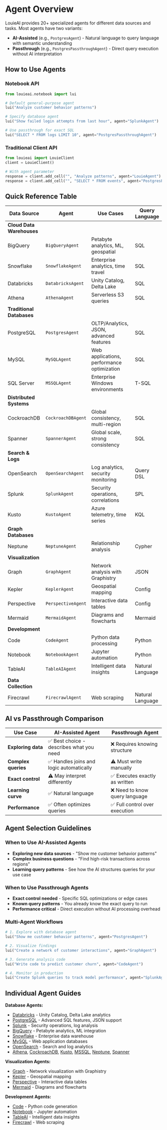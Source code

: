 # Agent Overview

LouieAI provides 20+ specialized agents for different data sources and tasks. Most agents have two variants:

- **AI-Assisted** (e.g., `PostgresAgent`) - Natural language to query language with semantic understanding
- **Passthrough** (e.g., `PostgresPassthroughAgent`) - Direct query execution without AI interpretation

## How to Use Agents

### Notebook API
```python
from louieai.notebook import lui

# Default general-purpose agent
lui("Analyze customer behavior patterns")

# Specify database agent
lui("Show failed login attempts from last hour", agent="SplunkAgent")

# Use passthrough for exact SQL
lui("SELECT * FROM logs LIMIT 10", agent="PostgresPassthroughAgent")
```

### Traditional Client API
```python
from louieai import LouieClient
client = LouieClient()

# With agent parameter
response = client.add_cell("", "Analyze patterns", agent="LouieAgent")
response = client.add_cell("", "SELECT * FROM events", agent="PostgresPassthroughAgent")
```

## Quick Reference Table

| **Data Source** | **Agent** | **Use Cases** | **Query Language** |
|---|---|---|---|
| **Cloud Data Warehouses** |
| BigQuery | `BigQueryAgent` | Petabyte analytics, ML, geospatial | SQL |
| Snowflake | `SnowflakeAgent` | Enterprise analytics, time travel | SQL |
| Databricks | `DatabricksAgent` | Unity Catalog, Delta Lake | SQL |
| Athena | `AthenaAgent` | Serverless S3 queries | SQL |
| **Traditional Databases** |
| PostgreSQL | `PostgresAgent` | OLTP/Analytics, JSON, advanced features | SQL |
| MySQL | `MySQLAgent` | Web applications, performance optimization | SQL |
| SQL Server | `MSSQLAgent` | Enterprise Windows environments | T-SQL |
| **Distributed Systems** |
| CockroachDB | `CockroachDBAgent` | Global consistency, multi-region | SQL |
| Spanner | `SpannerAgent` | Global scale, strong consistency | SQL |
| **Search & Logs** |
| OpenSearch | `OpenSearchAgent` | Log analytics, security monitoring | Query DSL |
| Splunk | `SplunkAgent` | Security operations, correlations | SPL |
| Kusto | `KustoAgent` | Azure telemetry, time series | KQL |
| **Graph Databases** |
| Neptune | `NeptuneAgent` | Relationship analysis | Cypher |
| **Visualization** |
| Graph | `GraphAgent` | Network analysis with Graphistry | JSON |
| Kepler | `KeplerAgent` | Geospatial mapping | Config |
| Perspective | `PerspectiveAgent` | Interactive data tables | Config |
| Mermaid | `MermaidAgent` | Diagrams and flowcharts | Mermaid |
| **Development** |
| Code | `CodeAgent` | Python data processing | Python |
| Notebook | `NotebookAgent` | Jupyter automation | Python |
| TableAI | `TableAIAgent` | Intelligent data insights | Natural Language |
| **Data Collection** |
| Firecrawl | `FirecrawlAgent` | Web scraping | Natural Language |

## AI vs Passthrough Comparison

| Use Case | AI-Assisted Agent | Passthrough Agent |
|----------|------------------|-------------------|
| **Exploring data** | ✅ Best choice - describes what you need | ❌ Requires knowing structure |
| **Complex queries** | ✅ Handles joins and logic automatically | ⚠️ Must write manually |
| **Exact control** | ⚠️ May interpret differently | ✅ Executes exactly as written |
| **Learning curve** | ✅ Natural language | ❌ Need to know query language |
| **Performance** | ✅ Often optimizes queries | ✅ Full control over execution |

## Agent Selection Guidelines

### When to Use AI-Assisted Agents
- **Exploring new data sources** - "Show me customer behavior patterns"
- **Complex business questions** - "Find high-risk transactions across regions"
- **Learning query patterns** - See how the AI structures queries for your use case

### When to Use Passthrough Agents  
- **Exact control needed** - Specific SQL optimizations or edge cases
- **Known query patterns** - You already know the exact query to run
- **Performance critical** - Direct execution without AI processing overhead

### Multi-Agent Workflows

```python
# 1. Explore with database agent
lui("Show me customer behavior patterns", agent="PostgresAgent")

# 2. Visualize findings  
lui("Create a network of customer interactions", agent="GraphAgent")

# 3. Generate analysis code
lui("Write code to predict customer churn", agent="CodeAgent")

# 4. Monitor in production
lui("Create Splunk queries to track model performance", agent="SplunkAgent")
```

## Individual Agent Guides

**Database Agents:**
- [Databricks](databricks.md) - Unity Catalog, Delta Lake analytics
- [PostgreSQL](postgresql.md) - Advanced SQL features, JSON support
- [Splunk](splunk.md) - Security operations, log analysis
- [BigQuery](bigquery.md) - Petabyte analytics, ML integration
- [Snowflake](snowflake.md) - Enterprise data warehouse
- [MySQL](mysql.md) - Web application databases
- [OpenSearch](opensearch.md) - Search and log analytics
- [Athena](athena.md), [CockroachDB](cockroachdb.md), [Kusto](kusto.md), [MSSQL](mssql.md), [Neptune](neptune.md), [Spanner](spanner.md)

**Visualization Agents:**
- [Graph](graph.md) - Network visualization with Graphistry
- [Kepler](kepler.md) - Geospatial mapping
- [Perspective](perspective.md) - Interactive data tables
- [Mermaid](mermaid.md) - Diagrams and flowcharts

**Development Agents:**
- [Code](code.md) - Python code generation
- [Notebook](notebook.md) - Jupyter automation
- [TableAI](tableai.md) - Intelligent data insights
- [Firecrawl](firecrawl.md) - Web scraping